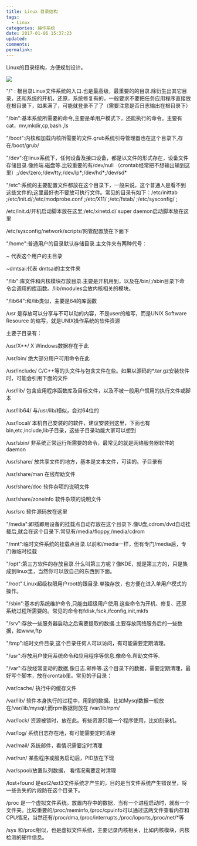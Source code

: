 ```yaml
---
title: Linux 目录结构
tags:
  - Linux
categories: 操作系统
date: 2017-01-06 15:37:23
updated:
comments:
permalink:
---
```



Linux的目录结构，方便规划设计。

<!--more-->

![](http://oduq3lfcc.bkt.clouddn.com/image/os/linux%E7%9B%AE%E5%BD%95.jpg)

"/" : 根目录Linux文件系统的入口.也是最高级，最重要的的目录.除衍生出其它目录，还和系统的开机，还原，系统修复有的，一般要求不要把任务应用程序直接放在根目录下，如果满了，可能就登录不了了（需要注意是否日志输出在根目录下）

"/bin":基本系统所需要的命令,主要是单用户模式下，还能执行的命令。主要有cat，mv,mkdir,cp,bash ,ls

"/boot":内核和加载内核所需要的文件.grub系统引导管理器也在这个目录下,存在/boot/grub/

"/dev":在linux系统下，任何设备及接口设备，都是以文件的形式存在，设备文件存储目录.像终端.磁盘等.比较重要的有/dev/null （crontab经常把不想输出输到这里）;/dev/zero;/dev/tty;/dev/lp*;/dev/hd*;/dev/sd*

"/etc":系统的主要配置文件都放在这个目录下，一般来说，这个普通人是看不到这些文件的;这里最好也不要放可执行文件。常见的目录有如下：/etc/inittab ;/etc/init.d/;/etc/modprobe.conf ;/etc/X11/ ;/etc/fstab/ ;/etc/sysconfig/ ;

/etc/init.d/开机启动脚本放在这里;/etc/xinetd.d/ super daemon启动脚本放在这里

/etc/sysconfig/network/scripts/网管配置放在下面下

"/home":普通用户的目录默认存储目录.主文件夹有两种代号：

~ 代表这个用户的主目录

~dmtsai:代表 dmtsai的主文件夹

"/lib":库文件和内核模块存放目录.主要是开机用到，以及在/bin/;/sbin目录下命 令会调用的库函数。/lib/modules会放内核相关的模块。

"/lib64":和/lib类似，主要是64的库函数

/usr 是存放可以分享与不可以动的内容，不是user的缩写，而是UNIX Software Resource 的缩写，就是UNIX操作系统的软件资源

主要子目录有：

/usr/X**/ X Windows数据存在于此

/usr/bin/ 绝大部分用户可用命令在此

/usr/include/ C/C++等的头文件与包含文件在些。如果以源码的*.tar.gz安装软件时，可能会引用下面的文件

/usr/lib/ 包含应用程序函数库及目标文件，以及不被一般用户惯用的执行文件或脚 本

/usr/lib64/ 与/usr/lib/相似，会对64位的

/usr/local/ 本机自己安装的的软件，建议安装到这里，下面也有bin,etc,include,lib子目录，这些子目录功能大家可以想到

/usr/sbin/ 非系统正常运行所需要的命令，最常见的就是网络服务器软件的daemon

/usr/share/ 放共享文件的地方，基本是文本文件，可读的。子目录有

/usr/share/man 在线帮助文件

/usr/share/doc 软件杂项的说明文件

/usr/share/zoneinfo 软件杂项的说明文件

/usr/src 软件源码放在这里

"/media":即插即用设备的挂载点自动存放在这个目录下.像U盘,cdrom/dvd自动挂载后,就会在这个目录下.常见有/media/floppy,/media/cdrom

"/mnt":临时文件系统的挂载点目录.以前和/media一样，但有专门/media后，专门做临时挂载

"/opt":第三方软件的存放目录.什么叫第三方呢？像KDE，就是第三方的，只是集成到linux里，当然你可以放自己的东西到下面。

"/root":Linux超级权限用户root的跟目录.单独存放，也方便在进入单用户模式的操作。

"/sbin":基本的系统维护命令,只能由超级用户使用.这些命令为开机、修复、还原系统过程所需要的。常见的命令有fdisk,fsck,ifconfig,init,mkfs

"/srv":存放一些服务器启动之后需要提取的数据.主要存放网络服务后的一些数据，如www,ftp

"/tmp":临时文件目录,这个目录任何人可以访问，有可能需要定期清理。

"/usr":存放用户使用系统命令和应用程序等信息.像命令.帮助文件等.

"/var":存放经常变动的数据,像日志.邮件等.这个目录下的数据，需要定期清理，最好写个脚本，放在crontab里。常见的子目录：

/var/cache/ 执行中的缓存文件

/var/lib/ 软件本身执行的过程中，用到的数据。比如Mysql数据一般放在/var/lib/mysql/;而rpm数据则放在 /var/lib/rpm/

/var/lock/ 资源被锁时，放在此。有些资源只能一个程序使用，比如刻录机。

/var/log/ 系统日志存在地，有可能需要定时清理

/var/mail/ 系统邮件，看情况需要定时清理

/var/run/ 某些程序或服务启动后，PID放在下现

/var/spool/放置队列数据， 看情况需要定时清理

/lost+found 是ext2/ext3文件系统才产生的，目的是当文件系统产生错误里，将一些丢失的片段防在这个目录下。

/proc 是一个虚拟文件系统。放置内存中的数据，当有一个进程启动时，就有一个文件夹。比较重要的/proc/meminfo,/proc/cpuinfo可以通过这两文件查看内存和CPU情况，当然还有/proc/dma,/proc/interrupts,/proc/ioports,/proc/net/*等

/sys 和/proc相似，也是虚拟文件系统，主要记录内核相关，比如内核模块，内核检测的硬件信息。